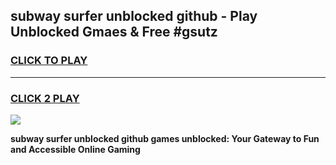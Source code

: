 
## subway surfer unblocked github - Play Unblocked Gmaes & Free #gsutz
<h3>
<a href="https://news.freeplayer.one?title=subway_surfer_unblocked_github&ref=24F">CLICK TO PLAY</a></h3>
<hr>

<h3>
<a href="https://news.freeplayer.one?title=subway_surfer_unblocked_github&ref=24F">CLICK 2 PLAY</a>
  
</h3>

<a href="https://news.freeplayer.one?title=subway_surfer_unblocked_github&ref=24F/"><img src="https://clearcache.store/games.png"></a>


**subway surfer unblocked github games unblocked: Your Gateway to Fun and Accessible Online Gaming**
